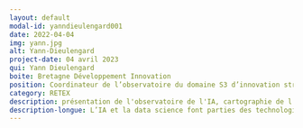 ```yaml
---
layout: default
modal-id: yanndieulengard001
date: 2022-04-04
img: yann.jpg
alt: Yann-Dieulengard
project-date: 04 avril 2023
qui: Yann Dieulengard
boite: Bretagne Développement Innovation
position: Coordinateur de l’observatoire du domaine S3 d’innovation stratégique Numérique<br>
category: RETEX
description: présentation de l'observatoire de l'IA, cartographie de l’écosystème offreurs/demandeurs , SWOT de la filière et préconisations
description-longue: L’IA et la data science font parties des technologies clés identifiées pour favoriser le développement économique d’un territoire et de ses acteurs. Terre historique du numérique, la Bretagne est un creuset pour la R&D, l’expérimentation et le développement des usages de l’IA.  Bretagne Développement Innovation, l’agence régionale de développement économique et le centre de recherches A.I. Driven Business de Rennes School of Business ont lancé en 2020 un observatoire de l’IA et de la data science. La conférence porte sur la présentation de cet observatoire, la cartographie de l’écosystème offreurs/demandeurs , le SWOT de la filière et préconisations formulées pour faire de la région, à l’instar de la Cyber, un acteur majeur de ce secteur.
---
```


